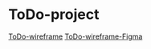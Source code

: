 # ToDo-project
[ToDo-wireframe](./ToDo-App.png)
[ToDo-wireframe-Figma](https://www.figma.com/file/NHrrg6U8RUdX4DUxnNLlKn/ToDo-App?node-id=0%3A1&t=tWBY7x08ydKTa4a4-1)

